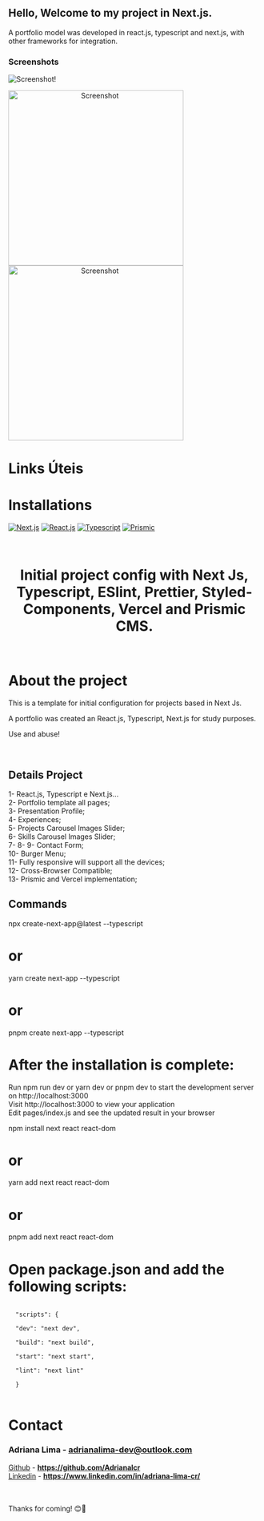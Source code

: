 ## Hello, Welcome to my project in Next.js.
A portfolio model was developed in react.js, typescript and next.js, with other frameworks for integration.

### Screenshots

![Screenshot](../imagens/screen2.png)!

<a align="center">
  <img src="/img/screen.png" width="350" title="Screenshot">
  <img src="/img/screen2.png" width="350" alt="Screenshot">
</a>

# Links Úteis
<!--INSTALLATION-->
# <strong>Installations</strong>
[![Next.js](https://img.shields.io/badge/NextJs-blue)](https://nextjs.org/)
[![React.js](https://img.shields.io/badge/-ReactJs-blue)](https://pt-br.reactjs.org/)
[![Typescript](https://img.shields.io/badge/-Typescript-blue)](https://www.typescriptlang.org/)
[![Prismic](https://prismic.io/badge/-Prismic-blue)](https://prismic.io/docs/)

<!--LOGO-->
<br/>
<div align="center">
    <h1 color="#ffff" >Initial project config with Next Js, Typescript, ESlint, Prettier, Styled-Components, Vercel and Prismic CMS. </h1>
  
</div>
</br>
<!-- ABOUT THE PROJECT -->

# <strong>About the project</strong>

This is a template for initial configuration for projects based in Next Js.

A portfolio was created an React.js, Typescript, Next.js for study purposes.

Use and abuse!

</br>

## Details Project
1- React.js, Typescript e Next.js...</br>
2- Portfolio template all pages;</br>
3- Presentation Profile; </br>
4- Experiences; </br>
5- Projects Carousel Images Slider;</br>
6- Skills Carousel Images Slider; </br>
7-
8-
9- Contact Form;</br>
10- Burger Menu;</br>
11- Fully responsive will support all the devices;</br>
12- Cross-Browser Compatible;</br>
13- Prismic and Vercel implementation;</br>


## Commands
npx create-next-app@latest --typescript</br>
# or
yarn create next-app --typescript</br>
# or
pnpm create next-app --typescript</br>

# After the installation is complete:

Run npm run dev or yarn dev or pnpm dev to start the development server on http://localhost:3000</br>
Visit http://localhost:3000 to view your application</br>
Edit pages/index.js and see the updated result in your browser
</br>

npm install next react react-dom</br>
# or
yarn add next react react-dom</br>
# or
pnpm add next react react-dom</br>

# Open package.json and add the following scripts:

<div>
<code>
  "scripts": {</br>
  "dev": "next dev",</br>
  "build": "next build",</br>
  "start": "next start",</br>
  "lint": "next lint"</br>
  }
</code>
</div>

<!-- CONTACT -->
</br>

# **Contact**

### Adriana Lima - **adrianalima-dev@outlook.com**

[Github](https://github.com/Adrianalcr) - **https://github.com/Adrianalcr** </br>
[Linkedin](https://www.linkedin.com/in/adriana-lima-cr/) - **https://www.linkedin.com/in/adriana-lima-cr/**

</br></br>
Thanks for coming! 😊🤗